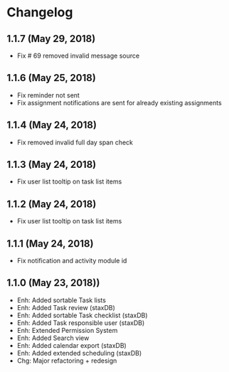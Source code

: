 Changelog
=========
1.1.7 (May 29, 2018)
-----------------------
- Fix # 69 removed invalid message source

1.1.6 (May 25, 2018)
-----------------------
- Fix reminder not sent
- Fix assignment notifications are sent for already existing assignments

1.1.4 (May 24, 2018)
-----------------------
- Fix removed invalid full day span check

1.1.3 (May 24, 2018)
-----------------------
- Fix user list tooltip on task list items

1.1.2 (May 24, 2018)
-----------------------
- Fix user list tooltip on task list items

1.1.1 (May 24, 2018)
-----------------------
- Fix notification and activity module id

1.1.0 (May 23, 2018))
-----------------------
- Enh: Added sortable Task lists
- Enh: Added Task review (staxDB)
- Enh: Added sortable Task checklist (staxDB)
- Enh: Added Task responsible user (staxDB)
- Enh: Extended Permission System 
- Enh: Added Search view
- Enh: Added calendar export (staxDB)
- Enh: Added extended scheduling (staxDB)
- Chg: Major refactoring + redesign
